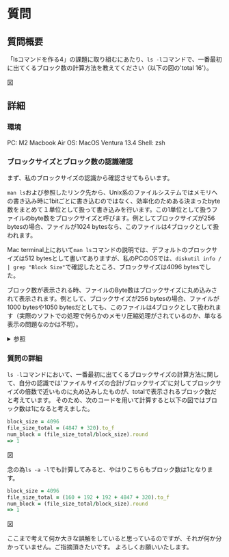 # 質問

## 質問概要

「lsコマンドを作る4」の課題に取り組むにあたり、`ls -l`コマンドで、一番最初に出てくるブロック数の計算方法を教えてください（以下の図の'total 16'）。

図

## 詳細

### 環境

PC: M2 Macbook Air
OS: MacOS Ventura 13.4
Shell: zsh

### ブロックサイズとブロック数の認識確認

まず、私のブロックサイズの認識から確認させてもらいます。

`man ls`および参照したリンク先から、Unix系のファイルシステムではメモリへの書き込み時に1bitごとに書き込むのではなく、効率化のためある決まったbyte数をまとめて１単位として扱って書き込みを行います。この1単位として扱うファイルのbyte数をブロックサイズと呼びます。例としてブロックサイズが256 bytesの場合、ファイルが1024 bytesなら、このファイルは4ブロックとして扱われます。

Mac terminal上において`man ls`コマンドの説明では、デフォルトのブロックサイズは512 bytesとして書いてありますが、私のPCのOSでは、`diskutil info / | grep "Block Size"`で確認したところ、ブロックサイズは4096 bytesでした。

ブロック数が表示される時、ファイルのByte数はブロックサイズに丸め込みされて表示されます。例として、ブロックサイズが256 bytesの場合、ファイルが1000 bytesや1050 bytesだとしても、このファイルは4ブロックとして扱われます（実際のソフトでの処理で何らかのメモリ圧縮処理がされているのか、単なる表示の問題なのかは不明）。

<details><summary>参照</summary>

`man ls`の内容抜粋

The Long FormatでのBLOCKSIZEの記述
> The default block size is 512 bytes.  The block size may be set with option -k or environment variable BLOCKSIZE.  Numbers of blocks in the output will have been rounded up so the numbers of bytes is at least as  many as used by the corresponding file system blocks (which might have a different size).

BLOCKSIZEの説明
> If this is set, its value, rounded up to 512 or down to a multiple of 512, will be used as
the block size in bytes by the -l and -s options.  See The Long Format subsection for more information.

参考にしたリンク
- [Linuxのファイルシステムについて勉強したメモ \#Linux \- Qiita](https://qiita.com/toshihirock/items/ca717f8ad9c66ced4047)
- [【Linuxのしくみ】8章 ストレージデバイス を読んで自分なりにまとめ \- フラミナル](https://blog.framinal.life/entry/2020/04/22/030533#:~:text=%E3%83%96%E3%83%AD%E3%83%83%E3%82%AF%E3%82%B5%E3%82%A4%E3%82%BA%E3%81%A8%E3%81%AF%E3%83%95%E3%82%A1%E3%82%A4%E3%83%AB,%E3%82%B3%E3%83%9E%E3%83%B3%E3%83%89%E3%81%A7%E7%A2%BA%E8%AA%8D%E3%81%A7%E3%81%8D%E3%81%BE%E3%81%99%E3%80%82&text=%E3%81%93%E3%81%AE%E7%AD%90%E4%BD%93%E3%81%A7%E3%81%AF4096byte,%E3%81%A7%E5%91%BC%E3%81%B3%E5%87%BA%E3%81%97%E3%82%92%E8%A1%8C%E3%81%84%E3%81%BE%E3%81%99%E3%80%82)
- [Linuxのファイルシステムについて勉強したメモ \#Linux \- Qiita](https://qiita.com/toshihirock/items/ca717f8ad9c66ced4047)

</details>

### 質問の詳細

`ls -l`コマンドにおいて、一番最初に出てくるブロックサイズの計算方法に関して、自分の認識では'ファイルサイズの合計/ブロックサイズ'に対してブロックサイズの倍数で近いものに丸め込みしたものが、totalで表示されるブロック数だと考えています。
そのため、次のコードを用いて計算すると以下の図ではブロック数は1になると考えました。

```ruby
block_size = 4096
file_size_total = (4847 + 320).to_f
num_block = (file_size_total/block_size).round
=> 1
```

図

念の為`ls -a -l`でも計算してみると、やはりこちらもブロック数は1となります。

```ruby
block_size = 4096
file_size_total = (160 + 192 + 192 + 4847 + 320).to_f
num_block = (file_size_total/block_size).round
=> 1
```

図

ここまで考えて何か大きな誤解をしていると思っているのですが、それが何か分かっていません。ご指摘頂きたいです。
よろしくお願いいたします。
